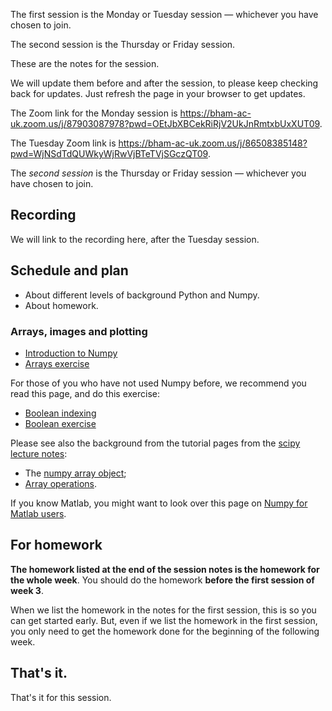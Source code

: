 The first session is the Monday or Tuesday session — whichever you have chosen
to join.

The second session is the Thursday or Friday session.

These are the notes for the session.

We will update them before and after the session, to please keep checking back for updates.  Just refresh the page in your browser to get updates.

The Zoom link for the Monday session is <https://bham-ac-uk.zoom.us/j/87903087978?pwd=OEtJbXBCekRiRjV2UkJnRmtxbUxXUT09>.

The Tuesday Zoom link is <https://bham-ac-uk.zoom.us/j/86508385148?pwd=WjNSdTdQUWkyWjRwVjBTeTVjSGczQT09>.

The *second session* is the Thursday or Friday session — whichever you have
chosen to join.

## Recording

We will link to the recording here, after the Tuesday session.

## Schedule and plan

* About different levels of background Python and Numpy.
* About homework.

### Arrays, images and plotting

* [Introduction to Numpy](https://textbook.nipraxis.org/numpy_intro.html)
* [Arrays
  exercise](https://hub.nipraxis.org/hub/user-redirect/git-pull?repo=https%3A//github.com/nipraxis/arrays&subPath=arrays.ipynb)

For those of you who have not used Numpy before, we recommend you read this page, and do this exercise:

* [Boolean indexing](https://textbook.nipraxis.org/boolean_indexing.html)
* [Boolean
  exercise](https://hub.nipraxis.org/hub/user-redirect/git-pull?repo=https%3A//github.com/uob-cfd/boolean_arrays&subPath=boolean_arrays.ipynb)

Please see also the background from the tutorial pages from the [scipy lecture
notes]():

-   The [numpy array
    object](https://scipy-lectures.org/intro/numpy/array_object.html);
-   [Array operations](https://scipy-lectures.org/intro/numpy/operations.html).

If you know Matlab, you might want to look over this page on [Numpy for Matlab
users](https://numpy.org/doc/stable/user/numpy-for-matlab-users.html).

## For homework

**The homework listed at the end of the session notes is the homework for the whole week**.  You should do the homework **before the first session of week 3**.

When we list the homework in the notes for the first session, this is so you
can get started early.  But, even if we list the homework in the first
session, you only need to get the homework done for the beginning of the
following week.

## That's it.

That's it for this session.
